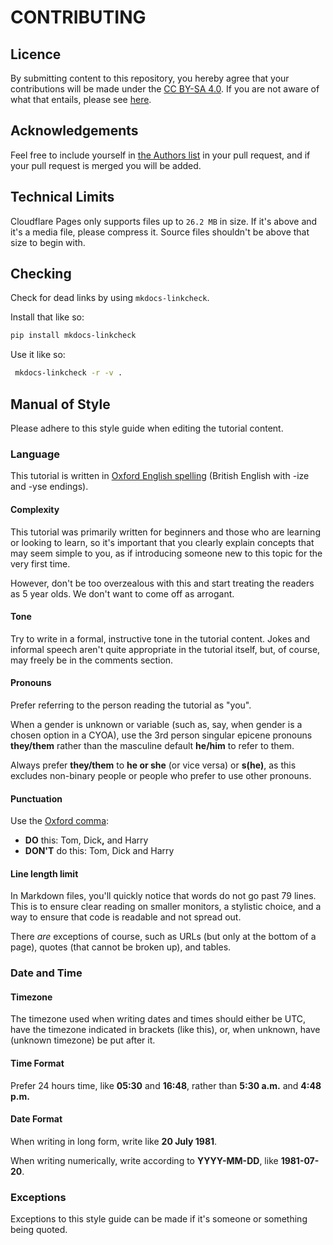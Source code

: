 # CONTRIBUTING

## Licence
By submitting content to this repository, you hereby agree that your
contributions will be made under the [CC BY-SA 4.0][licence]. If you are not
aware of what that entails, please see [here][licence-details].

## Acknowledgements
Feel free to include yourself in [the Authors list](./docs/about/index.md)
in your pull request, and if your pull request is merged you will be added.

## Technical Limits
Cloudflare Pages only supports files up to `26.2 MB` in size. If it's above and
it's a media file, please compress it. Source files shouldn't be above that
size to begin with.

## Checking
Check for dead links by using `mkdocs-linkcheck`.

Install that like so:

```sh
pip install mkdocs-linkcheck
```

Use it like so:

```sh
 mkdocs-linkcheck -r -v .
```

## Manual of Style
Please adhere to this style guide when editing the tutorial content.

### Language
This tutorial is written in [Oxford English spelling] (British English
with -ize and -yse endings).

#### Complexity
This tutorial was primarily written for beginners and those who are learning or
looking to learn, so it's important that you clearly explain concepts that may
seem simple to you, as if introducing someone new to this topic for the very
first time.

However, don't be too overzealous with this and start treating the readers as 5
year olds. We don't want to come off as arrogant.

#### Tone
Try to write in a formal, instructive tone in the tutorial content. Jokes and
informal speech aren't quite appropriate in the tutorial itself, but, of
course, may freely be in the comments section.

#### Pronouns
Prefer referring to the person reading the tutorial as "you".

When a gender is unknown or variable (such as, say, when gender is a chosen
option in a CYOA), use the 3rd person singular epicene pronouns **they/them**
rather than the masculine default **he/him** to refer to them.

Always prefer **they/them** to **he or she** (or vice versa) or **s(he)**,
as this excludes non-binary people or people who prefer to use other pronouns.

#### Punctuation
Use the [Oxford comma]:

* **DO** this: Tom, Dick<b>,</b> and Harry
* **DON'T** do this: Tom, Dick and Harry

#### Line length limit
In Markdown files, you'll quickly notice that words do not go past 79 lines.
This is to ensure clear reading on smaller monitors, a stylistic choice, and a
way to ensure that code is readable and not spread out.

There *are* exceptions of course, such as URLs (but only at the bottom of a
page), quotes (that cannot be broken up), and tables.

### Date and Time

#### Timezone
The timezone used when writing dates and times should either be UTC, have the
timezone indicated in brackets (like this), or, when unknown, have (unknown
timezone) be put after it. 

#### Time Format
Prefer 24 hours time, like **05:30** and **16:48**, rather than **5:30 a.m.**
and **4:48 p.m.**

#### Date Format
When writing in long form, write like **20 July 1981**.

When writing numerically, write according to **YYYY-MM-DD**, like
**1981-07-20**. 

### Exceptions
Exceptions to this style guide can be made if it's someone or something being
quoted.

<!-- URLs -->
[Oxford English spelling]: https://en.wikipedia.org/wiki/Oxford_spelling
[licence]: ./LICENSE-CONTENT
[licence-details]: https://icctutorial.pages.dev/about/#content
[Oxford comma]: https://en.wikipedia.org/wiki/Serial_comma